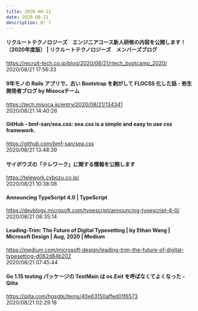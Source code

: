 ```yaml
---
title: 2020-08-21
date: 2020-08-21
description: B! 7
---
```


#### リクルートテクノロジーズ　エンジニアコース新人研修の内容を公開します！（2020年度版） | リクルートテクノロジーズ　メンバーズブログ
https://recruit-tech.co.jp/blog/2020/08/21/rtech_bootcamp_2020/<br>
2020/08/21 17:56:33<br>


#### 9年モノの Rails アプリで、古い Bootstrap を剥がして FLOCSS 化した話 - 弥生開発者ブログ by Misocaチーム
https://tech.misoca.jp/entry/2020/08/21/134341<br>
2020/08/21 14:40:26<br>


#### GitHub - bmf-san/sea.css: sea.css is a simple and easy to use css framework.
https://github.com/bmf-san/sea.css<br>
2020/08/21 13:48:39<br>


#### サイボウズの「テレワーク」に関する情報を公開します
https://telework.cybozu.co.jp/<br>
2020/08/21 10:38:08<br>


#### Announcing TypeScript 4.0 | TypeScript
https://devblogs.microsoft.com/typescript/announcing-typescript-4-0/<br>
2020/08/21 08:35:14<br>


#### Leading-Trim: The Future of Digital Typesetting | by Ethan Wang | Microsoft Design | Aug, 2020 | Medium
https://medium.com/microsoft-design/leading-trim-the-future-of-digital-typesetting-d082d84b202<br>
2020/08/21 07:45:44<br>


#### Go 1.15 testing パッケージの TestMain は os.Exit を呼ばなくてよくなった - Qiita
https://qiita.com/hgsgtk/items/40e63150affed01f6573<br>
2020/08/21 02:29:18<br>


